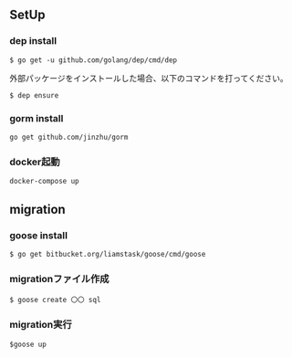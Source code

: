 ## SetUp
### dep install
```
$ go get -u github.com/golang/dep/cmd/dep
```
外部パッケージをインストールした場合、以下のコマンドを打ってください。
```
$ dep ensure
```

### gorm install
```
go get github.com/jinzhu/gorm
```

### docker起動
```
docker-compose up
```

## migration
### goose install
```
$ go get bitbucket.org/liamstask/goose/cmd/goose
```
### migrationファイル作成
```
$ goose create 〇〇 sql
```

### migration実行
```
$goose up
```